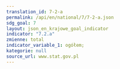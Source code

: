 ```yaml
---
translation_id: 7-2-a
permalink: /api/en/national/7/7-2-a.json
sdg_goal: 7
layout: json_en_krajowe_goal_indicator
indicator: "7.2.a"
zmienne: total
indicator_variable_1: ogółem;
kategorie: null
source_url: www.stat.gov.pl
---
```

